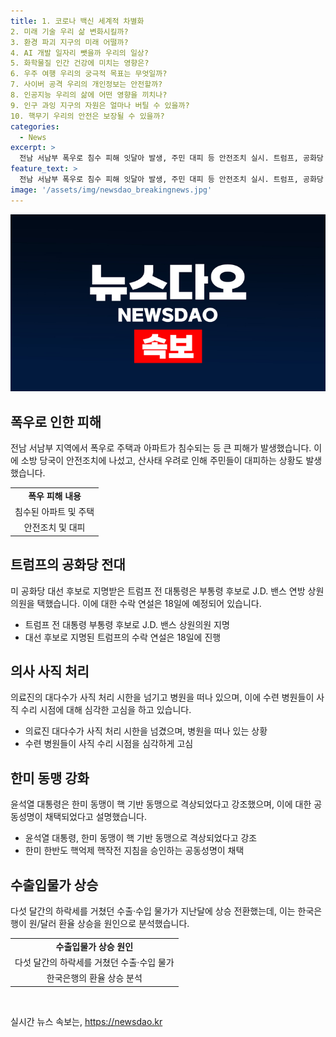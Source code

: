 ```yaml
---
title: 1. 코로나 백신 세계적 차별화
2. 미래 기술 우리 삶 변화시킬까?
3. 환경 파괴 지구의 미래 어떨까?
4. AI 개발 일자리 뺏을까 우리의 일상?
5. 화학물질 인간 건강에 미치는 영향은?
6. 우주 여행 우리의 궁극적 목표는 무엇일까?
7. 사이버 공격 우리의 개인정보는 안전할까?
8. 인공지능 우리의 삶에 어떤 영향을 끼치나?
9. 인구 과잉 지구의 자원은 얼마나 버틸 수 있을까?
10. 핵무기 우리의 안전은 보장될 수 있을까?
categories:
  - News
excerpt: >
  전남 서남부 폭우로 침수 피해 잇달아 발생, 주민 대피 등 안전조치 실시. 트럼프, 공화당 전 대선 후보 밴스 부통령 후보로 지명. 사직처리 마감, 대다수 전공의 요지부동. 윤대통령, 한미 동맹 핵기반 동맹으로 격상 주장. 6월 수출입 물가 상승세로 전환, 환율 영향으로 분석. #침수피해 #트럼프 #밴스 #사직처리 #한미동맹 #수출입물가
feature_text: >
  전남 서남부 폭우로 침수 피해 잇달아 발생, 주민 대피 등 안전조치 실시. 트럼프, 공화당 전 대선 후보 밴스 부통령 후보로 지명. 사직처리 마감, 대다수 전공의 요지부동. 윤대통령, 한미 동맹 핵기반 동맹으로 격상 주장. 6월 수출입 물가 상승세로 전환, 환율 영향으로 분석. #침수피해 #트럼프 #밴스 #사직처리 #한미동맹 #수출입물가
image: '/assets/img/newsdao_breakingnews.jpg'
---
```


<p><img src="/assets/img/newsdao_breakingnews.jpg" alt="koreaapp 속보" /></p>

<h2 data-ke-size="size26">폭우로 인한 피해</h2>

<p data-ke-size="size16">전남 서남부 지역에서 폭우로 주택과 아파트가 침수되는 등 큰 피해가 발생했습니다. 이에 소방 당국이 안전조치에 나섰고, 산사태 우려로 인해 주민들이 대피하는 상황도 발생했습니다.</p>

<table>
  <tr>
    <td style="text-align: center; height: 17px;"><b>폭우 피해 내용</b></td>
  </tr>
  <tr>
    <td style="text-align: center; height: 17px;">침수된 아파트 및 주택</td>
  </tr>
  <tr>
    <td style="text-align: center; height: 17px;">안전조치 및 대피</td>
  </tr>
</table>

<h2 data-ke-size="size26">트럼프의 공화당 전대</h2>

<p data-ke-size="size16">미 공화당 대선 후보로 지명받은 트럼프 전 대통령은 부통령 후보로 J.D. 밴스 연방 상원의원을 택했습니다. 이에 대한 수락 연설은 18일에 예정되어 있습니다.</p>

<ul>
  <li>트럼프 전 대통령 부통령 후보로 J.D. 밴스 상원의원 지명</li>
  <li>대선 후보로 지명된 트럼프의 수락 연설은 18일에 진행</li>
</ul>

<h2 data-ke-size="size26">의사 사직 처리</h2>

<p data-ke-size="size16">의료진의 대다수가 사직 처리 시한을 넘기고 병원을 떠나 있으며, 이에 수련 병원들이 사직 수리 시점에 대해 심각한 고심을 하고 있습니다.</p>

<ul>
  <li>의료진 대다수가 사직 처리 시한을 넘겼으며, 병원을 떠나 있는 상황</li>
  <li>수련 병원들이 사직 수리 시점을 심각하게 고심</li>
</ul>

<h2 data-ke-size="size26">한미 동맹 강화</h2>

<p data-ke-size="size16">윤석열 대통령은 한미 동맹이 핵 기반 동맹으로 격상되었다고 강조했으며, 이에 대한 공동성명이 채택되었다고 설명했습니다.</p>

<ul>
  <li>윤석열 대통령, 한미 동맹이 핵 기반 동맹으로 격상되었다고 강조</li>
  <li>한미 한반도 핵억제 핵작전 지침을 승인하는 공동성명이 채택</li>
</ul>

<h2 data-ke-size="size26">수출입물가 상승</h2>

<p data-ke-size="size16">다섯 달간의 하락세를 거쳤던 수출·수입 물가가 지난달에 상승 전환했는데, 이는 한국은행이 원/달러 환율 상승을 원인으로 분석했습니다.</p>

<table>
  <tr>
    <td style="text-align: center; height: 17px;"><b>수출입물가 상승 원인</b></td>
  </tr>
  <tr>
    <td style="text-align: center; height: 17px;">다섯 달간의 하락세를 거쳤던 수출·수입 물가</td>
  </tr>
  <tr>
    <td style="text-align: center; height: 17px;">한국은행의 환율 상승 분석</td>
  </tr>
</table>

<p data-ke-size="size16">&nbsp;</p>
실시간 뉴스 속보는, <a href="https://newsdao.kr" rel="dofollow">https://newsdao.kr</a>


